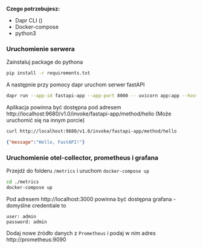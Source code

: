 **Czego potrzebujesz:**

- Dapr CLI ()
- Docker-compose
- python3

### Uruchomienie serwera

Zainstaluj package do pythona

```sh
pip install -r requirements.txt
```

A następnie przy pomocy dapr uruchom serwer fastAPI

```sh
dapr run --app-id fastapi-app --app-port 8000 -- uvicorn app:app --host 0.0.0.0 --port 8000
```

Aplikacja powinna być dostępna pod adresem http://localhost:9680/v1.0/invoke/fastapi-app/method/hello (Może uruchomić się na innym porcie)

```sh
curl http://localhost:9680/v1.0/invoke/fastapi-app/method/hello
```
```json
{"message":"Hello, FastAPI!"}
```

### Uruchomienie otel-collector, prometheus i grafana

Przejdź do folderu `/metrics` i uruchom `docker-compose up`

```sh
cd ./metrics
docker-compose up
```

Pod adresem http://localhost:3000 powinna być dostępna grafana - domyślne credentiale to

```
user: admin
password: admin
```

Dodaj nowe źródło danych z `Prometheus` i podaj w nim adres http://prometheus:9090
